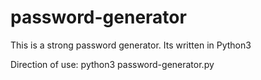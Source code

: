 # password-generator
This is a strong password generator. Its written in Python3

Direction of use:
python3 password-generator.py
